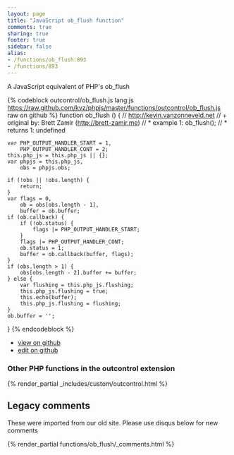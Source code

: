 ```yaml
---
layout: page
title: "JavaScript ob_flush function"
comments: true
sharing: true
footer: true
sidebar: false
alias:
- /functions/ob_flush:893
- /functions/893
---
```

<!-- Generated by Rakefile:build -->
A JavaScript equivalent of PHP's ob_flush

{% codeblock outcontrol/ob_flush.js lang:js https://raw.github.com/kvz/phpjs/master/functions/outcontrol/ob_flush.js raw on github %}
function ob_flush () {
    // http://kevin.vanzonneveld.net
    // +   original by: Brett Zamir (http://brett-zamir.me)
    // *     example 1: ob_flush();
    // *     returns 1: undefined

    var PHP_OUTPUT_HANDLER_START = 1,
        PHP_OUTPUT_HANDLER_CONT = 2;
    this.php_js = this.php_js || {};
    var phpjs = this.php_js,
        obs = phpjs.obs;

    if (!obs || !obs.length) {
        return;
    }
    var flags = 0,
        ob = obs[obs.length - 1],
        buffer = ob.buffer;
    if (ob.callback) {
        if (!ob.status) {
            flags |= PHP_OUTPUT_HANDLER_START;
        }
        flags |= PHP_OUTPUT_HANDLER_CONT;
        ob.status = 1;
        buffer = ob.callback(buffer, flags);
    }
    if (obs.length > 1) {
        obs[obs.length - 2].buffer += buffer;
    } else {
        var flushing = this.php_js.flushing;
        this.php_js.flushing = true;
        this.echo(buffer);
        this.php_js.flushing = flushing;
    }
    ob.buffer = '';
}
{% endcodeblock %}

 - [view on github](https://github.com/kvz/phpjs/blob/master/functions/outcontrol/ob_flush.js)
 - [edit on github](https://github.com/kvz/phpjs/edit/master/functions/outcontrol/ob_flush.js)

### Other PHP functions in the outcontrol extension
{% render_partial _includes/custom/outcontrol.html %}
## Legacy comments
These were imported from our old site. Please use disqus below for new comments
<div style="overflow-y: scroll; max-height: 500px;">
{% render_partial functions/ob_flush/_comments.html %}
</div>
